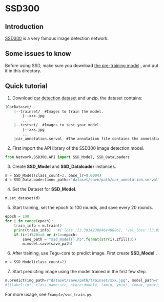 # SSD300

## Introduction

[SSD300](https://github.com/pierluigiferrari/ssd_keras) is a very famous image detection network.

## Some issues to know

Before using SSD, make sure you download [the pre-training model](https://fanhuaai-my.sharepoint.cn/:u:/g/personal/dongshuo_giai_tech/Ea35CHckxTBDj6QCwhgIAfkBEKlgPcbPVHDDCfP9O85m9Q?e=LgIK7g) , and put it in this directory.

## Quick tutorial

1. Download [car detection dataset](https://fanhuaai-my.sharepoint.cn/:u:/g/personal/dongshuo_giai_tech/EYzwu6k3GMVDlcrlhe3R6WIBOqcBr5t_eTeX3Uz5uO-0sQ?e=vVkmXf) and unzip, the dataset contains:
```cmd
|CarDataset/
    |--trainset/  #Images to train the model.
        |--xxx.jpg
        ...
    |--testset/  #Images to test your model.
        |--xxx.jpg
        ...
    |car_annotation.serval  #The annotation file contains the annotations for the images in the trainset directory.
```
2. First import the API library of the SSD300 image detection model.
```python
from Network.SSD300.API import SSD_Model, SSD_DataLoaders
```
3. Create **SSD_Model** and **SSD_Dataloader** instances.
```python
m = SSD_Model(class_count=2, base_lr=0.0004)
d = SSD_DataLoader(anno_path=r"dataset/save/path/car_annotation.serval", data_path=r"dataset/save/path/trainset",batch_size=16)
```
4. Set the Dataset for **SSD_Model**.
```python
m.set_dataset(d)
```
5. Start training, set the epoch to 100 rounds, and save every 20 rounds.
```python
epoch = 100
for i in range(epoch):
    train_info = m.train()
    print(train_info)   #{'loss':[3.3914230046448886], 'val_loss':[3.8560243606567384]}
    if (i+1)%20==0 or i+1==epoch:
        save_path = "ssd_model{}.h5".format(str(i).zfill(3))
        m.model.save(save_path)
```
6. After training, use Tegu-core to predict image. First create **SSD_Model** .
```python
m = SSD_Model(class_count=2)
```
7. Start predicting image using the model trained in the first few step.
```python
m.predict(img_path=r"dataset/save/path/trainset/xxx.jpg", model_path=r"ssd_modelXXX.h5", anno_path=r"dataset/save/path/car_annotation.serval")
#[[label:int, class_name:str, score:double, (xmin, ymin), (xmax, ymax)]]
```
For more usage, see `Example/ssd_train.py`.